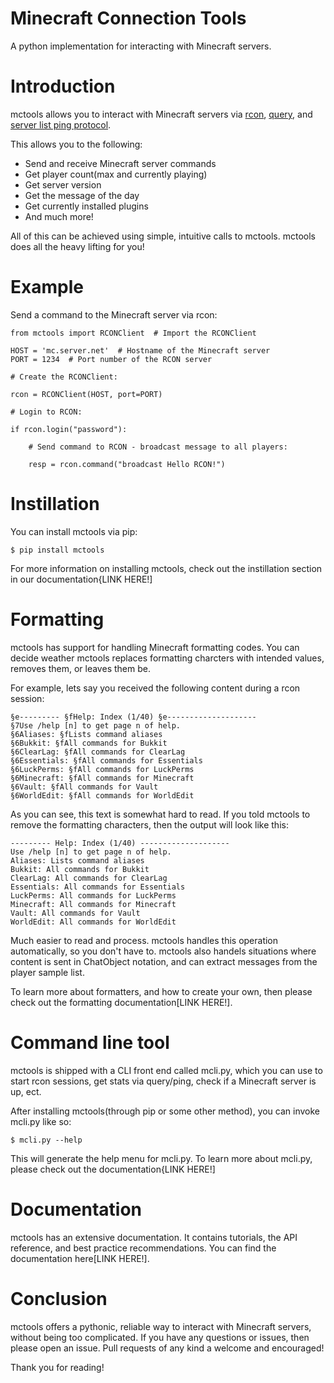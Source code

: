 # Minecraft Connection Tools
A python implementation for interacting with Minecraft servers.

# Introduction

mctools allows you to interact with Minecraft servers via [rcon](https://wiki.vg/RCON), 
[query](https://wiki.vg/Query), and [server list ping protocol](https://wiki.vg/Server_List_Ping).

This allows you to the following:

 - Send and receive Minecraft server commands
 - Get player count(max and currently playing)
 - Get server version
 - Get the message of the day
 - Get currently installed plugins
 - And much more!
 
All of this can be achieved using simple, intuitive calls to mctools. mctools does all the heavy lifting for you!

# Example

Send a command to the Minecraft server via rcon:

    from mctools import RCONClient  # Import the RCONClient

    HOST = 'mc.server.net'  # Hostname of the Minecraft server
    PORT = 1234  # Port number of the RCON server

    # Create the RCONClient:

    rcon = RCONClient(HOST, port=PORT)

    # Login to RCON:

    if rcon.login("password"):

        # Send command to RCON - broadcast message to all players:

        resp = rcon.command("broadcast Hello RCON!")
 
 # Instillation
 
 You can install mctools via pip:
 
    $ pip install mctools
    
 For more information on installing mctools, check out the instillation section in our documentation{LINK HERE!]
 
 # Formatting
 
 mctools has support for handling Minecraft formatting codes. 
 You can decide weather mctools replaces formatting charcters with intended values, removes them, or leaves them be.
 
 For example, lets say you received the following content during a rcon session:
 
    §e--------- §fHelp: Index (1/40) §e--------------------
    §7Use /help [n] to get page n of help.
    §6Aliases: §fLists command aliases
    §6Bukkit: §fAll commands for Bukkit
    §6ClearLag: §fAll commands for ClearLag
    §6Essentials: §fAll commands for Essentials
    §6LuckPerms: §fAll commands for LuckPerms
    §6Minecraft: §fAll commands for Minecraft
    §6Vault: §fAll commands for Vault
    §6WorldEdit: §fAll commands for WorldEdit
    
 As you can see, this text is somewhat hard to read. If you told mctools to remove the formatting characters, 
 then the output will look like this:
 
    --------- Help: Index (1/40) --------------------
    Use /help [n] to get page n of help.
    Aliases: Lists command aliases
    Bukkit: All commands for Bukkit
    ClearLag: All commands for ClearLag
    Essentials: All commands for Essentials
    LuckPerms: All commands for LuckPerms
    Minecraft: All commands for Minecraft
    Vault: All commands for Vault
    WorldEdit: All commands for WorldEdit
 
 Much easier to read and process. mctools handles this operation automatically, so you don't have to.
 mctools also handels situations where content is sent in ChatObject notation, and can extract messages from the 
 player sample list.
 
 To learn more about formatters, and how to create your own, then please check out the formatting documentation[LINK HERE!].
 
 # Command line tool
 
 mctools is shipped with a CLI front end called mcli.py, which you can use to start rcon sessions, get stats
 via query/ping, check if a Minecraft server is up, ect. 
 
 After installing mctools(through pip or some other method), you can invoke mcli.py like so:
 
    $ mcli.py --help
    
 This will generate the help menu for mcli.py. To learn more about mcli.py, please check out the documentation{LINK HERE!]
 
 # Documentation
 
 mctools has an extensive documentation. It contains tutorials, the API reference, and best practice recommendations.
 You can find the documentation here[LINK HERE!].
 
 # Conclusion
 
 mctools offers a pythonic, reliable way to interact with Minecraft servers, without being too complicated.
 If you have any questions or issues, then please open an issue. Pull requests of any kind a welcome and encouraged!
 
 Thank you for reading!